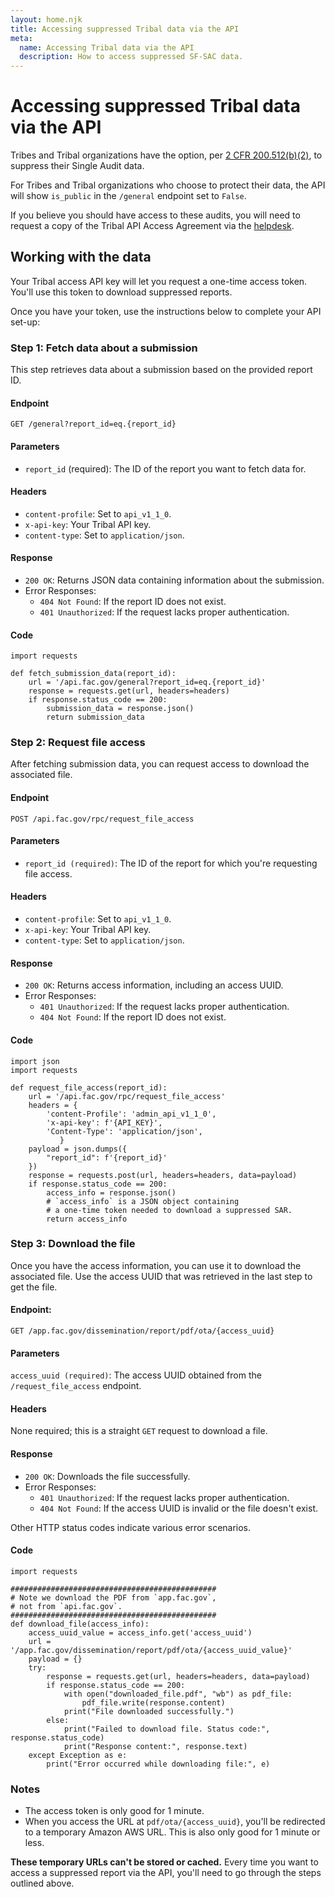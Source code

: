 ```yaml
---
layout: home.njk
title: Accessing suppressed Tribal data via the API
meta:
  name: Accessing Tribal data via the API
  description: How to access suppressed SF-SAC data.
---
```


# Accessing suppressed Tribal data via the API

Tribes and Tribal organizations have the option, per [2 CFR 200.512(b)(2)](https://www.ecfr.gov/current/title-2/part-200/subpart-F#p-200.512(b)(2)), to suppress their Single Audit data.

For Tribes and Tribal organizations who choose to protect their data, the API will show `is_public` in the `/general` endpoint set to `False`.

If you believe you should have access to these audits, you will need to request a copy of the Tribal API Access Agreement via the [helpdesk](https://support.fac.gov/hc/en-us).

## Working with the data

Your Tribal access API key will let you request a one-time access token. You'll use this token to download suppressed reports.

Once you have your token, use the instructions below to complete your API set-up: 

### Step 1: Fetch data about a submission

This step retrieves data about a submission based on the provided report ID.

#### Endpoint

`GET /general?report_id=eq.{report_id}`

#### Parameters

* `report_id` (required): The ID of the report you want to fetch data for.

#### Headers

* `content-profile`: Set to `api_v1_1_0`.
* `x-api-key`: Your Tribal API key.
* `content-type`: Set to `application/json`.

#### Response

* `200 OK`: Returns JSON data containing information about the submission.
* Error Responses:
    * `404 Not Found`: If the report ID does not exist.
    * `401 Unauthorized`: If the request lacks proper authentication.

#### Code

```
import requests

def fetch_submission_data(report_id):
    url = '/api.fac.gov/general?report_id=eq.{report_id}'
    response = requests.get(url, headers=headers)
    if response.status_code == 200:
        submission_data = response.json()
        return submission_data
```

### Step 2: Request file access

After fetching submission data, you can request access to download the associated file.

#### Endpoint

`POST /api.fac.gov/rpc/request_file_access`

#### Parameters

* `report_id (required)`: The ID of the report for which you're requesting file access.

#### Headers

* `content-profile`: Set to `api_v1_1_0`.
* `x-api-key`: Your Tribal API key.
* `content-type`: Set to `application/json`.

#### Response

* `200 OK`: Returns access information, including an access UUID.
* Error Responses:
    * `401 Unauthorized`: If the request lacks proper authentication.
    * `404 Not Found`: If the report ID does not exist.

#### Code

```
import json
import requests

def request_file_access(report_id):
    url = '/api.fac.gov/rpc/request_file_access'
    headers = {
        'content-Profile': 'admin_api_v1_1_0',
        'x-api-key': f'{API_KEY}',
        'Content-Type': 'application/json',
           }
    payload = json.dumps({
        "report_id": f'{report_id}'
    })
    response = requests.post(url, headers=headers, data=payload)
    if response.status_code == 200:
        access_info = response.json()
        # `access_info` is a JSON object containing
        # a one-time token needed to download a suppressed SAR.
        return access_info
```

### Step 3: Download the file

Once you have the access information, you can use it to download the associated file. Use the access UUID that was retrieved in the last step to get the file.

#### Endpoint:
`GET /app.fac.gov/dissemination/report/pdf/ota/{access_uuid}`

#### Parameters

`access_uuid (required)`: The access UUID obtained from the `/request_file_access` endpoint.

#### Headers

None required; this is a straight `GET` request to download a file.

#### Response

* `200 OK`: Downloads the file successfully.
* Error Responses:
    * `401 Unauthorized`: If the request lacks proper authentication.
    * `404 Not Found`: If the access UUID is invalid or the file doesn't exist.

Other HTTP status codes indicate various error scenarios.

#### Code

```
import requests

##############################################
# Note we download the PDF from `app.fac.gov`,
# not from `api.fac.gov`.
##############################################
def download_file(access_info):
    access_uuid_value = access_info.get('access_uuid')
    url = '/app.fac.gov/dissemination/report/pdf/ota/{access_uuid_value}'
    payload = {}
    try:
        response = requests.get(url, headers=headers, data=payload)
        if response.status_code == 200:
            with open("downloaded_file.pdf", "wb") as pdf_file:
                pdf_file.write(response.content)
            print("File downloaded successfully.")
        else:
            print("Failed to download file. Status code:", response.status_code)
            print("Response content:", response.text)
    except Exception as e:
        print("Error occurred while downloading file:", e)
```

### Notes

- The access token is only good for 1 minute. 
- When you access the URL at `pdf/ota/{access_uuid}`, you'll be redirected to a temporary Amazon AWS URL. This is also only good for 1 minute or less.

**These temporary URLs can't be stored or cached.** Every time you want to access a suppressed report via the API, you'll need to go through the steps outlined above.